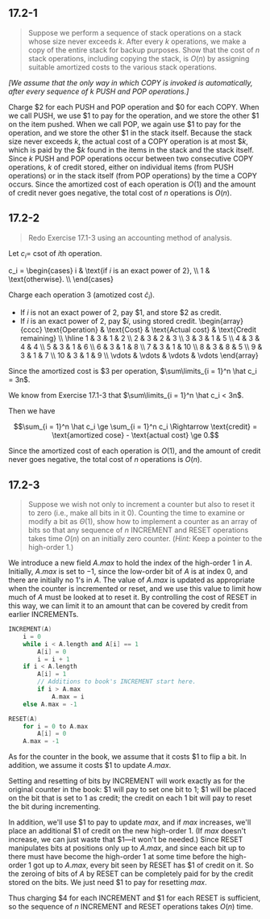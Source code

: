 ## 17.2-1

> Suppose we perform a sequence of stack operations on a stack whose size never exceeds $k$. After every $k$ operations, we make a copy of the entire stack for backup purposes. Show that the cost of $n$ stack operations, including copying the stack, is $O(n)$ by assigning suitable amortized costs to the various stack operations.

_[We assume that the only way in which COPY is invoked is automatically, after every sequence of $k$ PUSH and POP operations.]_

Charge $\$2$ for each $\text{PUSH}$ and $\text{POP}$ operation and $\$0$ for each $\text{COPY}$. When we call $\text{PUSH}$, we use $\$1$ to pay for the operation, and we store the other $\$1$ on the item pushed. When we call $\text{POP}$, we again use $\$1$ to pay for the operation, and we store the other $\$1$ in the stack itself. Because the stack size never exceeds $k$, the actual cost of a $\text{COPY}$ operation is at most $\$k$, which is paid by the $\$k$ found in the items in the stack and the stack itself. Since $k$ $\text{PUSH}$ and $\text{POP}$ operations occur between two consecutive $\text{COPY}$ operations, $k$ of credit stored, either on individual items (from $\text{PUSH}$ operations) or in the stack itself (from $\text{POP}$ operations) by the time a $\text{COPY}$ occurs. Since the amortized cost of each operation is $O(1)$ and the amount of credit never goes negative, the total cost of $n$ operations is $O(n)$.

## 17.2-2

> Redo Exercise 17.1-3 using an accounting method of analysis.

Let $c_i =$ csot of $i$th operation.

c_i =
\begin{cases}
i & \text{if $i$ is an exact power of $2$}, \\\\
1 & \text{otherwise}. \\\\
\end{cases}

Charge each operation $3$ (amotized cost $\hat c_i$).

- If $i$ is not an exact power of $2$, pay $\$1$, and store $\$2$ as credit.
- If $i$ is an exact power of $2$, pay $\$i$, using stored credit.
\begin{array}{cccc}
\text{Operation} & \text{Cost} & \text{Actual cost} & \text{Credit remaining} \\\\
\hline
 1 & 3 & 1 &  2 \\\\
 2 & 3 & 2 &  3 \\\\
 3 & 3 & 1 &  5 \\\\
 4 & 3 & 4 &  4 \\\\
 5 & 3 & 1 &  6 \\\\
 6 & 3 & 1 &  8 \\\\
 7 & 3 & 1 & 10 \\\\
 8 & 3 & 8 &  5 \\\\
 9 & 3 & 1 &  7 \\\\
10 & 3 & 1 &  9 \\\\
\vdots & \vdots & \vdots & \vdots
\end{array}

Since the amortized cost is $\$3$ per operation, $\sum\limits_{i = 1}^n \hat c_i = 3n$. 

We know from Exercise 17.1-3 that $\sum\limits_{i = 1}^n \hat c_i < 3n$.

Then we have

$$\sum_{i = 1}^n \hat c_i \ge \sum_{i = 1}^n c_i \Rightarrow \text{credit} = \text{amortized cose} - \text{actual cost} \ge 0.$$

Since the amortized cost of each operation is $O(1)$, and the amount of credit never goes negative, the total cost of $n$ operations is $O(n)$.

## 17.2-3

> Suppose we wish not only to increment a counter but also to reset it to zero (i.e., make all bits in it $0$). Counting the time to examine or modify a bit as $\Theta(1)$, show how to implement a counter as an array of bits so that any sequence of $n$ $\text{INCREMENT}$ and $\text{RESET}$ operations takes time $O(n)$ on an initially zero counter. ($\textit{Hint:}$ Keep a pointer to the high-order $1$.)

We introduce a new field $A.max$ to hold the index of the high-order $1$ in $A$. Initially, $A.max$ is set to $-1$, since the low-order bit of $A$ is at index $0$, and there are initially no $1$'s in $A$. The value of $A.max$ is updated as appropriate when the counter is incremented or reset, and we use this value to limit how much of $A$ must be looked at to reset it. By controlling the cost of $\text{RESET}$ in this way, we can limit it to an amount that can be covered by credit from earlier $\text{INCREMENT}$s.

```cpp
INCREMENT(A)
    i = 0
    while i < A.length and A[i] == 1
        A[i] = 0
        i = i + 1
    if i < A.length
        A[i] = 1
        // Additions to book's INCREMENT start here.
        if i > A.max
            A.max = i
    else A.max = -1
```

```cpp
RESET(A)
    for i = 0 to A.max
        A[i] = 0
    A.max = -1
```

As for the counter in the book, we assume that it costs $\$1$ to flip a bit. In addition, we assume it costs $\$1$ to update $A.max$.

Setting and resetting of bits by $\text{INCREMENT}$ will work exactly as for the original counter in the book: $\$1$ will pay to set one bit to $1$; $\$1$ will be placed on the bit that is set to $1$ as credit; the credit on each $1$ bit will pay to reset the bit during incrementing.

In addition, we'll use $\$1$ to pay to update $max$, and if $max$ increases, we'll place an additional $\$1$ of credit on the new high-order $1$. (If $max$ doesn't increase, we can just waste that $\$1$—it won't be needed.) Since $\text{RESET}$ manipulates bits at positions only up to $A.max$, and since each bit up to there must have become the high-order $1$ at some time before the high-order $1$ got up to $A.max$, every bit seen by $\text{RESET}$ has $\$1$ of credit on it. So the zeroing of bits of $A$ by $\text{RESET}$ can be completely paid for by the credit stored on the bits. We just need $\$1$ to pay for resetting $max$.

Thus charging $\$4$ for each $\text{INCREMENT}$ and $\$1$ for each $\text{RESET}$ is sufficient, so the sequence of $n$ $\text{INCREMENT}$ and $\text{RESET}$ operations takes $O(n)$ time.
